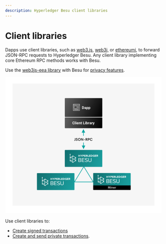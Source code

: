 ```yaml
---
description: Hyperledger Besu client libraries
---
```


# Client libraries

Dapps use client libraries, such as [web3.js](https://github.com/ethereum/web3.js/),
[web3j](https://github.com/web3j/web3j), or [ethereumj](https://github.com/ethereum/ethereumj), to
forward JSON-RPC requests to Hyperledger Besu. Any client library implementing core Ethereum RPC
methods works with Besu.

Use the [web3js-eea library](../HowTo/Interact/Client-Libraries/web3js-eea.md) with Besu for
[privacy features](../Concepts/Privacy/Privacy-Overview.md).

![Client Libraries](../images/Hyperledger-Besu-Client-Libraries.png)

Use client libraries to:

* [Create signed transactions](../HowTo/Develop-Dapps/Web3js.md)
* [Create and send private transactions].

<!-- Links -->
[Create and send private transactions]: ../HowTo/Send-Transactions/Creating-Sending-Private-Transactions.md
